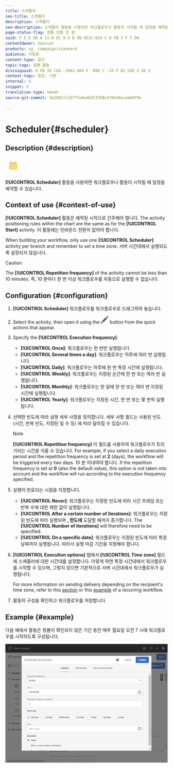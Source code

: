 ```yaml
---
title: 스케줄러
seo-title: 스케줄러
description: 스케줄러
seo-description: 스케줄러 활동을 사용하면 워크플로우나 활동이 시작될 때 일정을 예약할 수 있습니다.
page-status-flag: 정품 인증 안 함
uuid: F 5 E 50 A 11-8 DC 9-4 D 98-9531-024 C 0 FB 3 F 7 DA
contentOwner: Sauviat
products: sg_ campaign/standard
audience: 자동화
content-type: 참조
topic-tags: 실행 활동
discoiquuid: 0 FB 16 CEA -3941-404 F -899 C -33 F 81 CED 4 ED 5
context-tags: 일정, 기본
internal: n
snippet: Y
translation-type: tm+mt
source-git-commit: 3e2081fc3377fe4edbdf3fb8c4765a9acda6d79e

---
```



# Scheduler{#scheduler}

## Description {#description}

![](assets/scheduler.png)

**[!UICONTROL Scheduler]** 활동을 사용하면 워크플로우나 활동이 시작될 때 일정을 예약할 수 있습니다.

## Context of use {#context-of-use}

**[!UICONTROL Scheduler]** 활동은 예약된 시작으로 간주해야 합니다. The activity positioning rules within the chart are the same as for the **[!UICONTROL Start]** activity. 이 활동에는 인바운드 전환이 없어야 합니다.

When building your workflow, only use one **[!UICONTROL Scheduler]** activity per branch and remember to set a time zone. 서버 시간대에서 실행되도록 설정되지 않습니다.

>[!CAUTION]
>
>The **[!UICONTROL Repetition frequency]** of the activity cannot be less than 10 minutes. 즉, 10 분마다 한 번 이상 워크플로우를 자동으로 실행할 수 없습니다.

## Configuration {#configuration}

1. **[!UICONTROL Scheduler]** 워크플로우를 워크플로우로 드래그하여 놓습니다.
1. Select the activity, then open it using the ![](assets/edit_darkgrey-24px.png) button from the quick actions that appear.
1. Specify the **[!UICONTROL Execution frequency]**:

   * **[!UICONTROL Once]**: 워크플로우는 한 번만 실행됩니다.
   * **[!UICONTROL Several times a day]**: 워크플로우는 하루에 여러 번 실행됩니다.
   * **[!UICONTROL Daily]**: 워크플로우는 하루에 한 번 특정 시간에 실행됩니다.
   * **[!UICONTROL Weekly]**: 워크플로우는 지정된 순간에 한 번 또는 여러 번 실행됩니다.
   * **[!UICONTROL Monthly]**: 워크플로우는 한 달에 한 번 또는 여러 번 지정된 시간에 실행됩니다.
   * **[!UICONTROL Yearly]**: 워크플로우는 지정된 시간, 한 번 또는 몇 번씩 실행됩니다.

1. 선택한 빈도에 따라 실행 세부 사항을 정의합니다. 세부 사항 필드는 사용된 빈도 (시간, 반복 빈도, 지정된 일 수 등) 에 따라 달라질 수 있습니다.

   >[!NOTE]
   >
   >**[!UICONTROL Repetition frequency]** 이 필드를 사용하여 워크플로우가 트리거되는 시간을 지울 수 있습니다. For example, if you select a daily execution period and the repetition frequency is set at **2** (days), the workflow will be triggered every two days. 10 분 이내여야 합니다. If the repetition frequency is set at **0** (also the default value), this option is not taken into account and the workflow will run according to the execution frequency specified.

1. 실행이 만료되는 시점을 지정합니다.

   * **[!UICONTROL Never]**: 워크플로우는 지정된 빈도에 따라 시간 프레임 또는 반복 수에 대한 제한 없이 실행됩니다.
   * **[!UICONTROL After a certain number of iterations]**: 워크플로우는 지정된 빈도에 따라 실행되며 **, 한도에** 도달할 때까지 증가합니다. The **[!UICONTROL Number of iterations]** will therefore need to be specified.
   * **[!UICONTROL On a specific date]**: 워크플로우는 지정된 빈도에 따라 특정 날짜까지 실행됩니다. 따라서 실행 마감 기간을 지정해야 합니다.

1. **[!UICONTROL Execution options]** 탭에서 **[!UICONTROL Time zone]** 필드에 스케줄러에 대한 시간대를 설정합니다. 이렇게 하면 특정 시간대에서 워크플로우를 시작할 수 있으며, 그렇지 않으면 기본적으로 서버 시간대에서 워크플로우가 실행됩니다.

   For more information on sending delivery depending on the recipient's time zone, refer to this [section](../../sending/using/sending-messages-at-the-recipient-s-time-zone.md) or this [example](../../automating/using/push-notification-delivery.md#sending-a-recurring-push-notification-with-a-workflow) of a recurring workflow.

1. 활동의 구성을 확인하고 워크플로우를 저장합니다.

## Example {#example}

다음 예에서 활동은 정품이 확인되지 않은 기간 동안 매주 월요일 오전 7 시에 워크플로우를 시작하도록 구성됩니다.

![](assets/wkf_scheduler_example.png)

